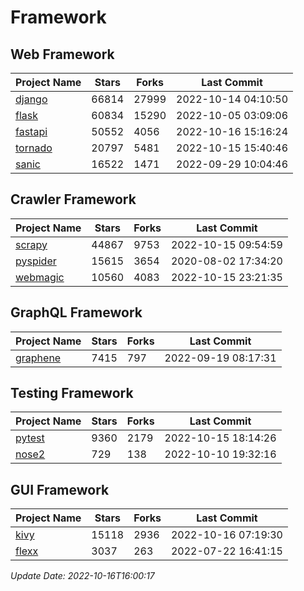 # Framework

## Web Framework
| Project Name | Stars | Forks | Last Commit |
| ------------ | ----- | ----- | ----------- |
| [django](https://github.com/django/django) | 66814 | 27999 | 2022-10-14 04:10:50 |
| [flask](https://github.com/pallets/flask) | 60834 | 15290 | 2022-10-05 03:09:06 |
| [fastapi](https://github.com/tiangolo/fastapi) | 50552 | 4056 | 2022-10-16 15:16:24 |
| [tornado](https://github.com/tornadoweb/tornado) | 20797 | 5481 | 2022-10-15 15:40:46 |
| [sanic](https://github.com/sanic-org/sanic) | 16522 | 1471 | 2022-09-29 10:04:46 |

## Crawler Framework
| Project Name | Stars | Forks | Last Commit |
| ------------ | ----- | ----- | ----------- |
| [scrapy](https://github.com/scrapy/scrapy) | 44867 | 9753 | 2022-10-15 09:54:59 |
| [pyspider](https://github.com/binux/pyspider) | 15615 | 3654 | 2020-08-02 17:34:20 |
| [webmagic](https://github.com/code4craft/webmagic) | 10560 | 4083 | 2022-10-15 23:21:35 |

## GraphQL Framework
| Project Name | Stars | Forks | Last Commit |
| ------------ | ----- | ----- | ----------- |
| [graphene](https://github.com/graphql-python/graphene) | 7415 | 797 | 2022-09-19 08:17:31 |

## Testing Framework
| Project Name | Stars | Forks | Last Commit |
| ------------ | ----- | ----- | ----------- |
| [pytest](https://github.com/pytest-dev/pytest) | 9360 | 2179 | 2022-10-15 18:14:26 |
| [nose2](https://github.com/nose-devs/nose2) | 729 | 138 | 2022-10-10 19:32:16 |

## GUI Framework
| Project Name | Stars | Forks | Last Commit |
| ------------ | ----- | ----- | ----------- |
| [kivy](https://github.com/kivy/kivy) | 15118 | 2936 | 2022-10-16 07:19:30 |
| [flexx](https://github.com/flexxui/flexx) | 3037 | 263 | 2022-07-22 16:41:15 |

*Update Date: 2022-10-16T16:00:17*